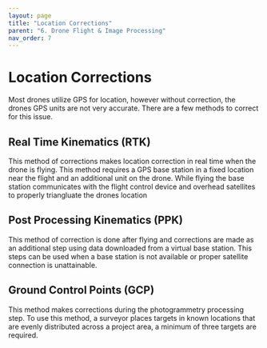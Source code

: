 ```yaml
---
layout: page
title: "Location Corrections"
parent: "6. Drone Flight & Image Processing"
nav_order: 7
---
```


# Location Corrections

Most drones utilize GPS for location, however without correction, the drones GPS units are not very accurate.  There are a few methods to correct for this issue.

## Real Time Kinematics (RTK)

This method of corrections makes location correction in real time when the drone is flying.  This method requires a GPS base station in a fixed location near the flight and an additional unit on the drone.  While flying the base station communicates with the flight control device and overhead satellites to properly triangluate the drones location

## Post Processing Kinematics (PPK)

This method of correction is done after flying and corrections are made as an additional step using data downloaded from a virtual base station.  This steps can be used when a base station is not available or proper satellite connection is unattainable.

## Ground Control Points (GCP)

This method makes corrections during the photogrammetry processing step.  To use this method, a surveyor places targets in known locations that are evenly distributed across a project area, a minimum of three targets are required.  

